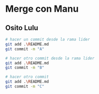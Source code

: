 # Merge con Manu

## Osito Lulu

```bash
# hacer un commit desde la rama lider
git add .\README.md
git commit -m "A"
```
```bash
# hacer otro commit desde la rama lider
git add .\README.md
git commit -m "B"
```
```bash
# hacer otro commit
git add .\README.md
git commit -m "C"
```
